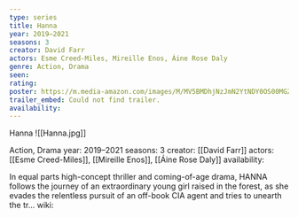 ```yaml
---
type: series
title: Hanna
year: 2019–2021
seasons: 3
creator: David Farr
actors: Esme Creed-Miles, Mireille Enos, Áine Rose Daly
genre: Action, Drama
seen:
rating: 
poster: https://m.media-amazon.com/images/M/MV5BMDhjNzJmN2YtNDY0OS00MGZhLWJlNWMtY2M2Yzg0MWJkMTZhXkEyXkFqcGdeQXVyMjkwOTAyMDU@._V1_SX300.jpg
trailer_embed: Could not find trailer.
availability:
---
```

Hanna
![[Hanna.jpg]]

Action, Drama
year: 2019–2021
seasons: 3
creator: [[David Farr]]
actors: [[Esme Creed-Miles]], [[Mireille Enos]], [[Áine Rose Daly]]
availability:

In equal parts high-concept thriller and coming-of-age drama, HANNA follows the journey of an extraordinary young girl raised in the forest, as she evades the relentless pursuit of an off-book CIA agent and tries to unearth the tr...
wiki: 


